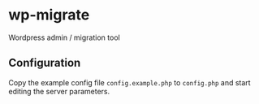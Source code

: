 # wp-migrate
Wordpress admin / migration tool

## Configuration

Copy the example config file `config.example.php` to `config.php` and start editing the server parameters.
